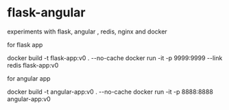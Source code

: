 # flask-angular
experiments with flask, angular , redis, nginx and docker

for flask app 

docker build -t flask-app:v0 . --no-cache 
docker run -it -p 9999:9999 --link redis flask-app:v0


for angular app

docker build -t angular-app:v0 . --no-cache
docker run -it -p 8888:8888 angular-app:v0